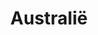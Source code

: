 ---
title: "Australië"
introtext: "Australië is een land aan de andere kant van de wereld in Oceanië dat bekend staat om de uitgestreke woestijnen, indrukwekkende bergen, watervallen en mooie stranden zoals Bondi beach en Whitehaven beach! Het land wordt beschouwd als het grootste eiland ter wereld. Het is ook een erg populaire bestemming voor de duikers onder ons vanwege de vele soorten vissen en koraalriffen. Daarnaast staat Australie bekend om dieren die alleen nog maar hier in het wild leven, denk aan kangoeroes, koala's, vogelbekdieren en meer. Naast de natuur heeft Australië ook enkele grote en bruisende metropolen, denk aan Sydney en Melbourne. Kortom, Australië is een land waar elke avonturier zich thuis zal voelen!"
introimage: "https://lh3.googleusercontent.com/RNSjoAxRUXzENqha118bYsv5S723hRaPNGTp57DIyFsfVqZgl9mW5n5L50oJi1-EtdtB4G3OBEWeH7KGrxIoREjLgFdsynVBBsClIHwIoKEkAOx0UuxKArjeXkFstO21-NGukYebnw=w800"
surface: "7.700.000"
inhabitants: "24.600.000"
rate: "1,62"
valuta: "dollar"
need_to_know_text: ""
need_to_know_more_text: ""
fact_one_text: ""
fact_two_text: ""
bigmac_index: ""
images: "https://lh3.googleusercontent.com/XTXdOsyGB3GIStCdMqFGvniBgbeXkSlzOxqsHl4E_dj8tunGrEaS5sLV1qj5Xv05lp0SGpgGJY6qv6py2y4WXmfj0g3xV34diaSaZ_6O39Ypfw1NpT97sprIZOohNNvLQv0HKS0bUQ=w800|https://lh3.googleusercontent.com/jJWcApOwBdaZZk_alReabn1bMd7QtKzMqgwgmNQci01Z_txNiASrtzVS6gtVIr4uMzKc_swiByc0cUvUpolwmuLHHPMejDyoyYsUG6RXaLY5egJyqwpIIUe1yFekA_JI5mElZBmcWA=w800|https://lh3.googleusercontent.com/keVzC2BxU4tyZCJA0d6_Zy3rdRg7g5nXSvUXBKN4Zr0LmD1vINOjiEogxy9ANQ_RB4BVA0ge9SViKszAhUlKk_Qd4awFMQU7Y6CUvjaD4Vy8IUxo_irYiogqh1cQPWU4rvU--X_rEA=w800|https://lh3.googleusercontent.com/_a51hqE1MWUXRI6bVMfxXBF7rT7QeG3hnyWl64lY8tHpj_xbR_JSea8VuzvWo-6PbohmMaX2g6UGuCqnUWXK1xU7G1d8tc7XXaY5aJErjbGqPUiLSCXXZu722d7IERYBDpgj_uDrMQ=w800"
flight_button_title: "Check vluchtprijzen Australië"
flight_button_url: "https://lt45.net/c/?si=11986&li=1528136&wi=335922&ws=&dl=transport%2Fflights%2Fnl%2Fau%2F%3Flocale%3Dnl-NL%26currency%3DEUR%26market%3DNL"
inspiration_url: "https://partner.bol.com/click/click?p=2&t=url&s=1025999&f=TXL&url=https%3A%2F%2Fwww.bol.com%2Fnl%2Fp%2Flonely-planet-australia%2F9200000123095959%2F&name=Lonely%20Planet%20Australia%20(ebook)%2C%20Lonely%20Planet"
country_code: "au"
hotels_url: "https://www.booking.com/country/au.nl.html?aid=1837623"
continent: "Oceanië"
---